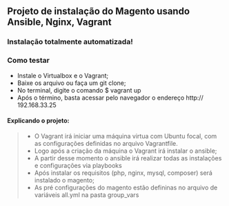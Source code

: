 ## Projeto de instalação do Magento usando Ansible, Nginx, Vagrant
### Instalação totalmente automatizada!
### Como testar

- Instale o Virtualbox e o Vagrant;
- Baixe os arquivo ou faça um git clone;
- No terminal, digite o comando $ vagrant up
- Após o término, basta acessar pelo navegador o endereço http:// 192.168.33.25

#### Explicando o projeto:
> - O Vagrant irá iniciar uma máquina virtua com Ubuntu focal, com as configurações definidas no arquivo Vagrantfile.
> - Logo após a criação da máquina o Vagrant irá instalar o ansible;
> - A partir desse momento o ansible irá realizar todas as instalações e configurações via playbooks
> - Após instalar os requisitos (php, nginx, mysql, composer) será instalado o magento;
> - As pré configurações do magento estão defininas no arquivo de variáveis all.yml na pasta group_vars
